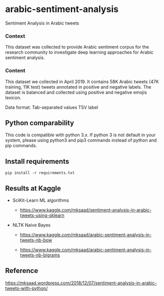 ﻿# arabic-sentiment-analysis
Sentiment Analysis in Arabic tweets 


### Context

This dataset was collected to provide Arabic sentiment corpus for the research community to investigate deep learning approaches for Arabic sentiment analysis. 

### Content


This dataset we collected in April 2019. It contains 58K Arabic tweets (47K training, 11K test) tweets annotated in positive and negative labels. The dataset is balanced and collected using positive and negative emojis lexicon. 

Data format: Tab-separated values TSV 
label




## Python comparability 
This code is compatible with python 3.x. If python 3 is not default in your system, please using python3 and pip3 commands instead of python and pip commands. 

## Install requirements 
`pip install -r requirements.txt`


## Results at Kaggle 
* SciKit-Learn ML algorithms 
    * https://www.kaggle.com/mksaad/sentiment-analysis-in-arabic-tweets-using-sklearn

* NLTK Naive Bayes 
    * https://www.kaggle.com/mksaad/arabic-sentiment-analysis-in-tweets-nb-bow

    * https://www.kaggle.com/mksaad/arabic-sentiment-analysis-in-tweets-nb-bigrams


## Reference
https://mksaad.wordpress.com/2018/12/07/sentiment-analysis-in-arabic-tweets-with-python/ 


